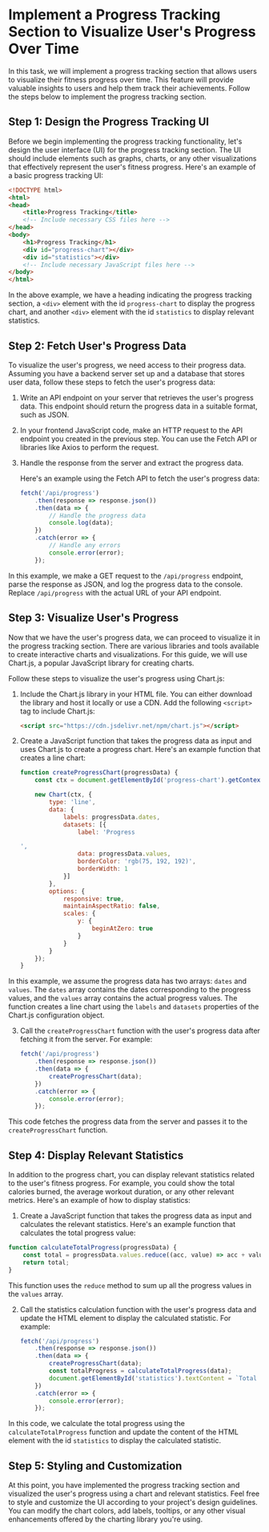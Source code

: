 
# Implement a Progress Tracking Section to Visualize User's Progress Over Time

In this task, we will implement a progress tracking section that allows users to visualize their fitness progress over time. This feature will provide valuable insights to users and help them track their achievements. Follow the steps below to implement the progress tracking section.

## Step 1: Design the Progress Tracking UI

Before we begin implementing the progress tracking functionality, let's design the user interface (UI) for the progress tracking section. The UI should include elements such as graphs, charts, or any other visualizations that effectively represent the user's fitness progress. Here's an example of a basic progress tracking UI:

```html
<!DOCTYPE html>
<html>
<head>
    <title>Progress Tracking</title>
    <!-- Include necessary CSS files here -->
</head>
<body>
    <h1>Progress Tracking</h1>
    <div id="progress-chart"></div>
    <div id="statistics"></div>
    <!-- Include necessary JavaScript files here -->
</body>
</html>
```

In the above example, we have a heading indicating the progress tracking section, a `<div>` element with the id `progress-chart` to display the progress chart, and another `<div>` element with the id `statistics` to display relevant statistics.

## Step 2: Fetch User's Progress Data

To visualize the user's progress, we need access to their progress data. Assuming you have a backend server set up and a database that stores user data, follow these steps to fetch the user's progress data:

1. Write an API endpoint on your server that retrieves the user's progress data. This endpoint should return the progress data in a suitable format, such as JSON.

2. In your frontend JavaScript code, make an HTTP request to the API endpoint you created in the previous step. You can use the Fetch API or libraries like Axios to perform the request.

3. Handle the response from the server and extract the progress data.

    Here's an example using the Fetch API to fetch the user's progress data:
    
    ```javascript
    fetch('/api/progress')
        .then(response => response.json())
        .then(data => {
            // Handle the progress data
            console.log(data);
        })
        .catch(error => {
            // Handle any errors
            console.error(error);
        });
    ```

In this example, we make a GET request to the `/api/progress` endpoint, parse the response as JSON, and log the progress data to the console. Replace `/api/progress` with the actual URL of your API endpoint.

## Step 3: Visualize User's Progress

Now that we have the user's progress data, we can proceed to visualize it in the progress tracking section. There are various libraries and tools available to create interactive charts and visualizations. For this guide, we will use Chart.js, a popular JavaScript library for creating charts.

Follow these steps to visualize the user's progress using Chart.js:

1. Include the Chart.js library in your HTML file. You can either download the library and host it locally or use a CDN. Add the following `<script>` tag to include Chart.js:
    
    ```html
    <script src="https://cdn.jsdelivr.net/npm/chart.js"></script>
    ```

2. Create a JavaScript function that takes the progress data as input and uses Chart.js to create a progress chart. Here's an example function that creates a line chart:

    ```javascript
    function createProgressChart(progressData) {
        const ctx = document.getElementById('progress-chart').getContext('2d');
    
        new Chart(ctx, {
            type: 'line',
            data: {
                labels: progressData.dates,
                datasets: [{
                    label: 'Progress
    
    ',
                    data: progressData.values,
                    borderColor: 'rgb(75, 192, 192)',
                    borderWidth: 1
                }]
            },
            options: {
                responsive: true,
                maintainAspectRatio: false,
                scales: {
                    y: {
                        beginAtZero: true
                    }
                }
            }
        });
    }
    ```

In this example, we assume the progress data has two arrays: `dates` and `values`. The `dates` array contains the dates corresponding to the progress values, and the `values` array contains the actual progress values. The function creates a line chart using the `labels` and `datasets` properties of the Chart.js configuration object.

3. Call the `createProgressChart` function with the user's progress data after fetching it from the server. For example:
    
    ```javascript
    fetch('/api/progress')
        .then(response => response.json())
        .then(data => {
            createProgressChart(data);
        })
        .catch(error => {
            console.error(error);
        });
    ```

This code fetches the progress data from the server and passes it to the `createProgressChart` function.

## Step 4: Display Relevant Statistics

In addition to the progress chart, you can display relevant statistics related to the user's fitness progress. For example, you could show the total calories burned, the average workout duration, or any other relevant metrics. Here's an example of how to display statistics:

1. Create a JavaScript function that takes the progress data as input and calculates the relevant statistics. Here's an example function that calculates the total progress value:

```javascript
function calculateTotalProgress(progressData) {
    const total = progressData.values.reduce((acc, value) => acc + value, 0);
    return total;
}
```

This function uses the `reduce` method to sum up all the progress values in the `values` array.

2. Call the statistics calculation function with the user's progress data and update the HTML element to display the calculated statistic. For example:

    ```javascript
    fetch('/api/progress')
        .then(response => response.json())
        .then(data => {
            createProgressChart(data);
            const totalProgress = calculateTotalProgress(data);
            document.getElementById('statistics').textContent = `Total Progress: ${totalProgress}`;
        })
        .catch(error => {
            console.error(error);
        });
    ```

In this code, we calculate the total progress using the `calculateTotalProgress` function and update the content of the HTML element with the id `statistics` to display the calculated statistic.

## Step 5: Styling and Customization

At this point, you have implemented the progress tracking section and visualized the user's progress using a chart and relevant statistics. Feel free to style and customize the UI according to your project's design guidelines. You can modify the chart colors, add labels, tooltips, or any other visual enhancements offered by the charting library you're using.

